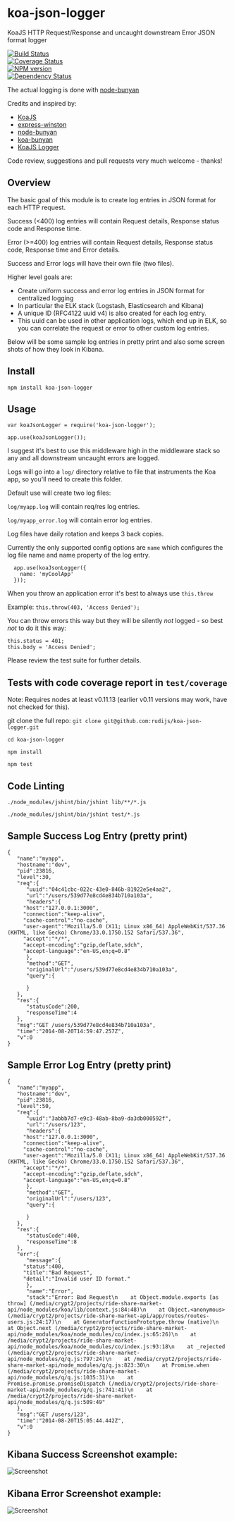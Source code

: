 koa-json-logger
===============

KoaJS HTTP Request/Response and uncaught downstream Error JSON format logger

[![Build Status](https://travis-ci.org/rudijs/koa-json-logger.svg?branch=master)](https://travis-ci.org/rudijs/koa-json-logger)  
[![Coverage Status](https://coveralls.io/repos/rudijs/koa-json-logger/badge.png?branch=master)](https://coveralls.io/r/rudijs/koa-json-logger?branch=master)  
[![NPM version](https://badge.fury.io/js/koa-json-logger.svg)](http://badge.fury.io/js/koa-json-logger)  
[![Dependency Status](https://gemnasium.com/rudijs/koa-json-logger.svg)](https://gemnasium.com/rudijs/koa-json-logger)  

The actual logging is done with [node-bunyan](https://github.com/trentm/node-bunyan)

Credits and inspired by:

* [KoaJS](https://github.com/koajs)
* [express-winston](https://github.com/heapsource/express-winston)
* [node-bunyan](https://github.com/trentm/node-bunyan)
* [koa-bunyan](https://github.com/ivpusic/koa-bunyan)
* [KoaJS Logger](https://github.com/koajs/logger)


Code review, suggestions and pull requests very much welcome - thanks!

## Overview

The basic goal of this module is to create log entries in JSON format for each HTTP request.

Success (<400) log entries will contain Request details, Response status code and Response time.

Error (>=400) log entries will contain Request details, Response status code, Response time and Error details.

Success and Error logs will have their own file (two files).

Higher level goals are:

- Create uniform success and error log entries in JSON format for centralized logging
- In particular the ELK stack (Logstash, Elasticsearch and Kibana)
- A unique ID (RFC4122 uuid v4) is also created for each log entry.
- This uuid can be used in other application logs, which end up in ELK, so you can correlate the request or error to other custom log entries.

Below will be some sample log entries in pretty print and also some screen shots of how they look in Kibana.

## Install

`npm install koa-json-logger`

## Usage

`var koaJsonLogger = require('koa-json-logger');`

`app.use(koaJsonLogger());`

I suggest it's best to use this middleware high in the middleware stack so any and all downstream uncaught errors are logged.

Logs will go into a `log/` directory relative to file that instruments the Koa app, so you'll need to create this folder.
 
Default use will create two log files:

`log/myapp.log` will contain req/res log entries.

`log/myapp_error.log` will contain error log entries.

Log files have daily rotation and keeps 3 back copies.

Currently the only supported config options are `name` which configures the log file name and name property of the log entry.

      app.use(koaJsonLogger({
        name: 'myCoolApp'
      }));

When you throw an application error it's best to always use `this.throw`

Example: `this.throw(403, 'Access Denied');`

You can throw errors this way but they will be silently *not* logged - so best *not* to do it this way:

    this.status = 401;
    this.body = 'Access Denied';

Please review the test suite for further details.

## Tests with code coverage report in `test/coverage`

Note: Requires nodes at least v0.11.13 (earlier v0.11 versions may work, have not checked for this).

git clone the full repo: `git clone git@github.com:rudijs/koa-json-logger.git`

`cd koa-json-logger`

`npm install`

`npm test`


## Code Linting

`./node_modules/jshint/bin/jshint lib/**/*.js`

`./node_modules/jshint/bin/jshint test/*.js`


## Sample Success Log Entry (pretty print)

	{
	   "name":"myapp",
	   "hostname":"dev",
	   "pid":23816,
	   "level":30,
	   "req":{
	      "uuid":"04c41cbc-022c-43e0-846b-81922e5e4aa2",
	      "url":"/users/539d77e8cd4e834b710a103a",
	      "headers":{
		 "host":"127.0.0.1:3000",
		 "connection":"keep-alive",
		 "cache-control":"no-cache",
		 "user-agent":"Mozilla/5.0 (X11; Linux x86_64) AppleWebKit/537.36 (KHTML, like Gecko) Chrome/33.0.1750.152 Safari/537.36",
		 "accept":"*/*",
		 "accept-encoding":"gzip,deflate,sdch",
		 "accept-language":"en-US,en;q=0.8"
	      },
	      "method":"GET",
	      "originalUrl":"/users/539d77e8cd4e834b710a103a",
	      "query":{

	      }
	   },
	   "res":{
	      "statusCode":200,
	      "responseTime":4
	   },
	   "msg":"GET /users/539d77e8cd4e834b710a103a",
	   "time":"2014-08-20T14:59:47.257Z",
	   "v":0
	}

## Sample Error Log Entry (pretty print)

	{
	   "name":"myapp",
	   "hostname":"dev",
	   "pid":23816,
	   "level":50,
	   "req":{
	      "uuid":"3abbb7d7-e9c3-48ab-8ba9-da3db000592f",
	      "url":"/users/123",
	      "headers":{
		 "host":"127.0.0.1:3000",
		 "connection":"keep-alive",
		 "cache-control":"no-cache",
		 "user-agent":"Mozilla/5.0 (X11; Linux x86_64) AppleWebKit/537.36 (KHTML, like Gecko) Chrome/33.0.1750.152 Safari/537.36",
		 "accept":"*/*",
		 "accept-encoding":"gzip,deflate,sdch",
		 "accept-language":"en-US,en;q=0.8"
	      },
	      "method":"GET",
	      "originalUrl":"/users/123",
	      "query":{

	      }
	   },
	   "res":{
	      "statusCode":400,
	      "responseTime":8
	   },
	   "err":{
	      "message":{
		 "status":400,
		 "title":"Bad Request",
		 "detail":"Invalid user ID format."
	      },
	      "name":"Error",
	      "stack":"Error: Bad Request\n    at Object.module.exports [as throw] (/media/crypt2/projects/ride-share-market-api/node_modules/koa/lib/context.js:84:48)\n    at Object.<anonymous> (/media/crypt2/projects/ride-share-market-api/app/routes/routes-users.js:24:17)\n    at GeneratorFunctionPrototype.throw (native)\n    at Object.next (/media/crypt2/projects/ride-share-market-api/node_modules/koa/node_modules/co/index.js:65:26)\n    at /media/crypt2/projects/ride-share-market-api/node_modules/koa/node_modules/co/index.js:93:18\n    at _rejected (/media/crypt2/projects/ride-share-market-api/node_modules/q/q.js:797:24)\n    at /media/crypt2/projects/ride-share-market-api/node_modules/q/q.js:823:30\n    at Promise.when (/media/crypt2/projects/ride-share-market-api/node_modules/q/q.js:1035:31)\n    at Promise.promise.promiseDispatch (/media/crypt2/projects/ride-share-market-api/node_modules/q/q.js:741:41)\n    at /media/crypt2/projects/ride-share-market-api/node_modules/q/q.js:509:49"
	   },
	   "msg":"GET /users/123",
	   "time":"2014-08-20T15:05:44.442Z",
	   "v":0
	}

## Kibana Success Screenshot example:


![Screenshot](images/kibana_success_log_entry.png)


## Kibana Error Screenshot example:


![Screenshot](images/kibana_error_log_entry.png)

